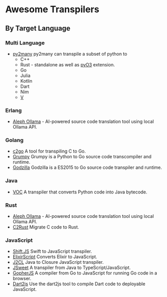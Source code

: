 # Awesome Transpilers

## By Target Language

### Multi Language

* [py2many](https://github.com/adsharma/py2many) py2many can transpile a subset of python to
  * C++
  * Rust - standalone as well as [pyO3](https://github.com/PyO3/pyo3) extension.
  * Go
  * Julia
  * Kotlin
  * Dart
  * Nim
  * [V](http://vlang.io)

### Erlang

* [Aleph Ollama](https://github.com/aleph-lang/aleph_ollama_erlang) - AI-powered source code translation tool using local Ollama API.

### Golang

* [c2go](https://github.com/elliotchance/c2go) A tool for transpiling C to Go.
* [Grumpy](https://github.com/google/grumpy) Grumpy is a Python to Go source code transcompiler and runtime.
* [Godzilla](https://github.com/jingweno/godzilla) Godzilla is a ES2015 to Go source code transpiler and runtime.

### Java

* [VOC](https://github.com/beeware/voc) A transpiler that converts Python code into Java bytecode.


### Rust

* [Aleph Ollama](https://github.com/aleph-lang/aleph_ollama) - AI-powered source code translation tool using local Ollama API.
* [C2Rust](https://github.com/immunant/c2rust) Migrate C code to Rust.

### JavaScript

* [Shift.JS](https://github.com/shift-js/shift-js) Swift to JavaScript transpiler.
* [ElixirScript](https://github.com/elixirscript/elixirscript) Converts Elixir to JavaScript.
* [J2CL](https://github.com/google/j2cl) Java to Closure JavaScript transpiler.
* [JSweet](https://www.jsweet.org/) A transpiler from Java to TypeScript/JavaScript.
* [GopherJS](https://github.com/gopherjs/gopherjs) A compiler from Go to JavaScript for running Go code in a browser.
* [Dart2js](https://dart.dev/tools/dart2js) Use the dart2js tool to compile Dart code to deployable JavaScript.

